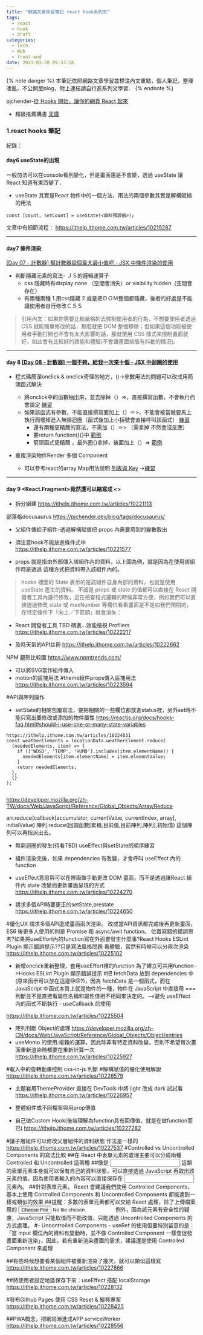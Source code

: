 ```yaml
---
title: "網路文章學習筆記 react hook系列文"
tags:
  - react
  - hook
  - draft
categories:
  - Tech.
  - Web
  - front-end
date: 2021-03-28 09:33:18
---
```


{% note danger %} 本筆記依照網路文章學習並標注內文重點，個人筆記，整理凌亂，不公開至blog，附上連結請自行進系列文學習． {% endnote %}

pjchender-[從 Hooks 開始，讓你的網頁 React 起來](https://ithelp.ithome.com.tw/users/20103315/ironman/2668)  
- 超級推薦購書 [天瓏](https://www.tenlong.com.tw/products/9789864345083)
</span>

<!--more-->

### 1.react hooks 筆記


紀錄：
#### day6 useState的出現
一般加法可以在console看到變化，但是畫面還是不會變，透過 useState 讓 React 知道有東西變了．
  - useState 其實是React 物件中的一個方法，用法的兩個參數其實是解構賦植的用法
```
const [count, setCount] = useState(<資料預設值>);
```
文章中有細節流程：
https://ithelp.ithome.com.tw/articles/10219287

-----
#### day7 條件渲染
[[Day 07 - 計數器] 幫計數器設個最大最小值吧 - JSX 中條件渲染的使用](https://ithelp.ithome.com.tw/articles/10219716)
- 判斷隱藏元素的寫法- ＪＳ的邏輯運算子
  - css 隱藏時有display:none （空間會消失）or visibility:hidden（空間會存在）
  - 有兩種兩種 
  1.用css隱藏
  2.或是把ＤＯＭ整個都隱藏，後者的好處是不能讓使用者自行修改ＣＳＳ

>引用內文：如果你需要比較嚴格的去控制使用者的行為，不想要使用者透過 CSS 就能簡單修改的話，那麼就把 DOM 整個移除；但如果這個功能被使用者手動打開也不會有太大影響的話，那就使用 CSS 樣式來控制畫面就好，如此會有比較好的效能和體驗(不會讓畫面排版有抖動的情況)。



----
#### day 8 [[Day 08 - 計數器] 一個不夠，給我一次來十個 - JSX 中迴圈的使用](https://ithelp.ithome.com.tw/articles/10220209)
- 程式碼簡潔onclick & onclick奇怪的地方，()->參數用法的問題可以改成用箭頭函式解決
  - 將onclick中的函數抽出來，並去除掉（）=>，直接撰寫函數，不會執行而會設定
  [練習](https://github.com/yumememooo/counter-water/commit/a084004203346ad204d5d53ff7fe4868a7d452c6)
  - 如果該函式有參數，不能直接撰寫要加上（）＝>，不能會被當做要馬上執行而壞掉進入無限迴圈（函式後加上小括號會直接呼叫該函式）
  [練習](https://github.com/yumememooo/counter-water/commit/71b627e3eefdf7b7aa97b35f44588cb6437a6135)
    - 還有兩種更精簡的寫法，不需加（）＝> （需拿掉 不然會沒反應）
    - 要return function(){}中 [範例](https://github.com/yumememooo/counter-water/commit/c1fd638c3238a484f8f4fc723a1c7e8f4289231b)
    - 箭頭函式更精簡 ，最外圈{}拿掉，後面加上（）=> [範例](https://github.com/yumememooo/counter-water/commit/1ebfae46ef066765ba7145e57dd22b79a0f53cac)

- 重複渲染物件Render 多個 Component
  - 可以參考react的array Map用法說明 [列表與 Key](https://zh-hant.reactjs.org/docs/lists-and-keys.html) ->[練習](https://github.com/yumememooo/counter-water/commit/90adbbdec4100f4f49010bce5305446e1780b3e6)

-----
#### day 9 <React.Fragment>竟然還可以縮寫成 <>

- 拆分組建
https://ithelp.ithome.com.tw/articles/10221113

部落格docusaurus
https://pjchender.dev/blog/tags/docusaurus/

- 父組件傳給子組件-透過解構賦值把 props 內需要用到的變數取出
- 須注意hook不能放進條件式中
https://ithelp.ithome.com.tw/articles/10221577


- props 就是指由外部傳入該組件內的資料，以上圖為例，就是因為在使用該組件時是透過 <Counter maxNumber="30" minNumber="21" startingValue="25" /> 這種方式把資料帶入該組件內的。

>hooks 裡面的 State 表示的是該組件自身內部的資料，也就是使用 useState 產生的資料。
不論是 props 或 state 的值都可以直接在 React 開發者工具內進行修改，這在檢查程式邏輯的時候非常方便，例如我們可以直接透過修改 state 或 maxNumber 等欄位看看畫面是不是如我們預期的，在特定條件下「向上／下箭頭」就會消失：

- React 開發者工具
TBD 碼表...效能檢視 Profilers
https://ithelp.ithome.com.tw/articles/10222217

- 及時天氣的API註冊
https://ithelp.ithome.com.tw/articles/10222662

NPM 趨勢比較圖
https://www.npmtrends.com/


- 可以將SVG當作組件傳入
- motion的區塊用法
#theme組件props傳入區塊用法
https://ithelp.ithome.com.tw/articles/10223594

#API與陣列操作
- setState的相關包覆寫法，要把相關的一些欄位都放進status裡，另外set時不能只寫出要修改或添加的物件屬性
https://reactjs.org/docs/hooks-faq.html#should-i-use-one-or-many-state-variables
```
https://ithelp.ithome.com.tw/articles/10224031
const weatherElements = locationData.weatherElement.reduce(
  (neededElements, item) => {
    if (['WDSD', 'TEMP', 'HUMD'].includes(item.elementName)) {
      neededElements[item.elementName] = item.elementValue;
    }
    return neededElements;
  },
  {}
);


```
https://developer.mozilla.org/zh-TW/docs/Web/JavaScript/Reference/Global_Objects/Array/Reduce

arr.reduce(callback[accumulator, currentValue, currentIndex, array], initialValue)
陣列.reduce(回調函數[累積,目前值,目前陣列,陣列],初始值)
這個陣列可以再指派出去。

- 無窮迴圈的發生(待看TBD) useEffect與setState的順序練習
- 組件渲染完後，如果 dependencies 有改變，才會呼叫 useEffect 內的 function
- useEffect意思與可以在裡面做手動更改 DOM 畫面，而不是透過讓React 組件內 state 改變而更新畫面呈現的方式
https://ithelp.ithome.com.tw/articles/10224270

- 請求多個API時要更正的setState,prestate
https://ithelp.ithome.com.tw/articles/10224650


#優化UX 請求多個API造成畫面兩次渲染。
改成當API資訊都完成後再更新畫面，ES6 後更多人使用的則是 Promise 和 async/awit function。
位置寫錯的錯誤思考?如果將useEffort內的function寫在外面會發生什麼事?React Hooks ESLint Plugin 顯示錯誤提示??只是寫法風格問題
看體驗，當然有時候可以分兩次渲染
https://ithelp.ithome.com.tw/articles/10225102

- 新增onclick重新整理，套用useEffort裡的function
為了建立可共用function->Hooks ESLint Plugin 顯示錯誤提示
#把 fetchData 放到 dependencies 中(原來函示可以放在這邊@@?)，因為 fetchData 是一個函式，而在 JavaScript 中函式本質上就是物件的一種，物件在 JavaScript 中直接用 === 判斷並不是直接看屬性名稱和屬性值相不相同來決定的。-->避免 useEffect 內的函式不斷執行 - useCallback 的使用

https://ithelp.ithome.com.tw/articles/10225504

- 陣列判斷
Object的處理
https://developer.mozilla.org/zh-CN/docs/Web/JavaScript/Reference/Global_Objects/Object/entries
- useMemo 的使用:複雜的運算，因此除非有特定資料改變，否則不希望每次畫面重新渲染時都要在重新計算一次
https://ithelp.ithome.com.tw/articles/10225927

#載入中的旋轉動畫控制 css-in-js 判斷
#解構賦值的優化使用解說
https://ithelp.ithome.com.tw/articles/10226579

- 主題套用ThemeProvider
直接在 DevTools 中將 light 改成 dark 試試看
https://ithelp.ithome.com.tw/articles/10226957

- 整體組件成不同檔案與用prop傳值
- 自己做Custom Hook(後端理解為function具有回傳值，就是在做function而已)
https://ithelp.ithome.com.tw/articles/10227282

#讓子層組件可以修改父層組件的資料狀態 作法是一樣的
https://ithelp.ithome.com.tw/articles/10227537
#Controlled vs Uncontrolled Components 的寫法比較
##在 React 中表單元素的處理主要可以分成兩種 Controlled 和 Uncontrolled 這兩種
##像是 <input /> 這類的表單元素本身就可以保有自己的資料狀態，可以直接透過 JavaScript 再取出該元素的值，因為使用者輸入的內容可以直接保存在 <input /> 元素內。
##針對表單元素， React 會建議我們使用 Controlled Components，基本上使用 Controlled Components 和 Uncontrolled Components 都能達到一樣或類似的效果
##提醒：多數的表單元素都可以交給 React 處理，除了上傳檔案用的 <input type="file" /> 例外，因為該元素有安全性的疑慮，JavaScript 只能取值而不能改值，只能透過 Uncontrolled Components 的方式處理。
#- Uncontrolled Components - useRef 的使用但要特別留意的是：「當 input 欄位內的資料有變動時，並不像 Controlled Component 一樣會促發畫面重新渲染」，因此，若有重新渲染畫面的需求，建議還是使用 Controlled Component 來處理

##有些時候想要看某個組件被重新渲染了幾次，就可以類似這樣寫
https://ithelp.ithome.com.tw/articles/10227866


##將使用者設定地區保存下來：useEffect 搭配 localStorage
https://ithelp.ithome.com.tw/articles/10228132

#發布Github Pages 使用 CSS Reset & 搬移專案
https://ithelp.ithome.com.tw/articles/10228423

##PWA概念，把網站漸進成APP serviceWorker
https://ithelp.ithome.com.tw/articles/10228556
